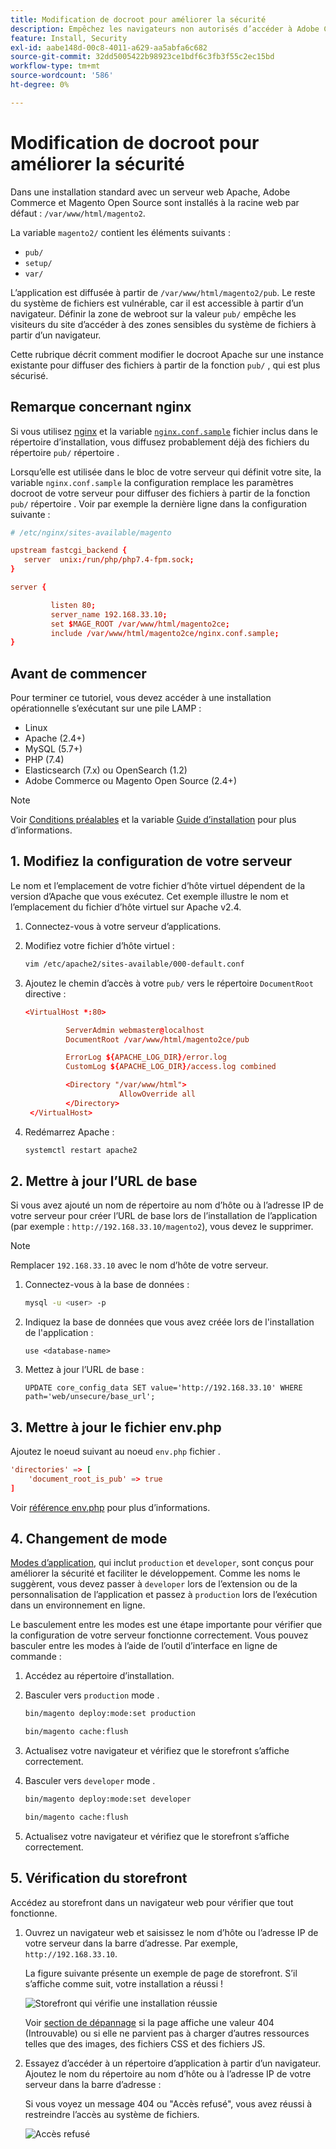 ```yaml
---
title: Modification de docroot pour améliorer la sécurité
description: Empêchez les navigateurs non autorisés d’accéder à Adobe Commerce ou au système de fichiers Magento Open Source sur site.
feature: Install, Security
exl-id: aabe148d-00c8-4011-a629-aa5abfa6c682
source-git-commit: 32dd5005422b98923ce1bdf6c3fb3f55c2ec15bd
workflow-type: tm+mt
source-wordcount: '586'
ht-degree: 0%

---
```


# Modification de docroot pour améliorer la sécurité

Dans une installation standard avec un serveur web Apache, Adobe Commerce et Magento Open Source sont installés à la racine web par défaut : `/var/www/html/magento2`.

La variable `magento2/` contient les éléments suivants :

- `pub/`
- `setup/`
- `var/`

L’application est diffusée à partir de `/var/www/html/magento2/pub`. Le reste du système de fichiers est vulnérable, car il est accessible à partir d’un navigateur.
Définir la zone de webroot sur la valeur `pub/` empêche les visiteurs du site d’accéder à des zones sensibles du système de fichiers à partir d’un navigateur.

Cette rubrique décrit comment modifier le docroot Apache sur une instance existante pour diffuser des fichiers à partir de la fonction `pub/` , qui est plus sécurisé.

## Remarque concernant nginx

Si vous utilisez [nginx](../prerequisites/web-server/nginx.md) et la variable [`nginx.conf.sample`](https://github.com/magento/magento2/blob/2.4/nginx.conf.sample) fichier inclus dans le répertoire d’installation, vous diffusez probablement déjà des fichiers du répertoire `pub/` répertoire .

Lorsqu’elle est utilisée dans le bloc de votre serveur qui définit votre site, la variable `nginx.conf.sample` la configuration remplace les paramètres docroot de votre serveur pour diffuser des fichiers à partir de la fonction `pub/` répertoire . Voir par exemple la dernière ligne dans la configuration suivante :

```conf
# /etc/nginx/sites-available/magento

upstream fastcgi_backend {
   server  unix:/run/php/php7.4-fpm.sock;
}

server {

         listen 80;
         server_name 192.168.33.10;
         set $MAGE_ROOT /var/www/html/magento2ce;
         include /var/www/html/magento2ce/nginx.conf.sample;
}
```

## Avant de commencer

Pour terminer ce tutoriel, vous devez accéder à une installation opérationnelle s’exécutant sur une pile LAMP :

- Linux
- Apache (2.4+)
- MySQL (5.7+)
- PHP (7.4)
- Elasticsearch (7.x) ou OpenSearch (1.2)
- Adobe Commerce ou Magento Open Source (2.4+)

>[!NOTE]
>
>Voir [Conditions préalables](../prerequisites/overview.md) et la variable [Guide d’installation](../overview.md) pour plus d’informations.

## 1. Modifiez la configuration de votre serveur

Le nom et l’emplacement de votre fichier d’hôte virtuel dépendent de la version d’Apache que vous exécutez. Cet exemple illustre le nom et l’emplacement du fichier d’hôte virtuel sur Apache v2.4.

1. Connectez-vous à votre serveur d’applications.
1. Modifiez votre fichier d’hôte virtuel :

   ```bash
   vim /etc/apache2/sites-available/000-default.conf
   ```

1. Ajoutez le chemin d’accès à votre `pub/` vers le répertoire `DocumentRoot` directive :

   ```conf
   <VirtualHost *:80>
   
            ServerAdmin webmaster@localhost
            DocumentRoot /var/www/html/magento2ce/pub
   
            ErrorLog ${APACHE_LOG_DIR}/error.log
            CustomLog ${APACHE_LOG_DIR}/access.log combined
   
            <Directory "/var/www/html">
                        AllowOverride all
            </Directory>
    </VirtualHost>
   ```

1. Redémarrez Apache :

   ```bash
   systemctl restart apache2
   ```

## 2. Mettre à jour l’URL de base

Si vous avez ajouté un nom de répertoire au nom d’hôte ou à l’adresse IP de votre serveur pour créer l’URL de base lors de l’installation de l’application (par exemple : `http://192.168.33.10/magento2`), vous devez le supprimer.

>[!NOTE]
>
>Remplacer `192.168.33.10` avec le nom d’hôte de votre serveur.

1. Connectez-vous à la base de données :

   ```bash
   mysql -u <user> -p
   ```

1. Indiquez la base de données que vous avez créée lors de l&#39;installation de l&#39;application :

   ```shell
   use <database-name>
   ```

1. Mettez à jour l’URL de base :

   ```shell
   UPDATE core_config_data SET value='http://192.168.33.10' WHERE path='web/unsecure/base_url';
   ```

## 3. Mettre à jour le fichier env.php

Ajoutez le noeud suivant au noeud `env.php` fichier .

```conf
'directories' => [
    'document_root_is_pub' => true
]
```

Voir [référence env.php](../../configuration/reference/config-reference-envphp.md) pour plus d’informations.

## 4. Changement de mode

[Modes d’application](../../configuration/bootstrap/application-modes.md), qui inclut `production` et `developer`, sont conçus pour améliorer la sécurité et faciliter le développement. Comme les noms le suggèrent, vous devez passer à `developer` lors de l’extension ou de la personnalisation de l’application et passez à `production` lors de l’exécution dans un environnement en ligne.

Le basculement entre les modes est une étape importante pour vérifier que la configuration de votre serveur fonctionne correctement. Vous pouvez basculer entre les modes à l’aide de l’outil d’interface en ligne de commande :

1. Accédez au répertoire d’installation.
1. Basculer vers `production` mode .

   ```bash
   bin/magento deploy:mode:set production
   ```

   ```bash
   bin/magento cache:flush
   ```

1. Actualisez votre navigateur et vérifiez que le storefront s’affiche correctement.
1. Basculer vers `developer` mode .

   ```bash
   bin/magento deploy:mode:set developer
   ```

   ```bash
   bin/magento cache:flush
   ```

1. Actualisez votre navigateur et vérifiez que le storefront s’affiche correctement.

## 5. Vérification du storefront

Accédez au storefront dans un navigateur web pour vérifier que tout fonctionne.

1. Ouvrez un navigateur web et saisissez le nom d’hôte ou l’adresse IP de votre serveur dans la barre d’adresse. Par exemple, `http://192.168.33.10`.

   La figure suivante présente un exemple de page de storefront. S’il s’affiche comme suit, votre installation a réussi !

   ![Storefront qui vérifie une installation réussie](../../assets/installation/install-success_store.png)

   Voir [section de dépannage](https://support.magento.com/hc/en-us/articles/360032994352) si la page affiche une valeur 404 (Introuvable) ou si elle ne parvient pas à charger d’autres ressources telles que des images, des fichiers CSS et des fichiers JS.

1. Essayez d’accéder à un répertoire d’application à partir d’un navigateur. Ajoutez le nom du répertoire au nom d’hôte ou à l’adresse IP de votre serveur dans la barre d’adresse :

   Si vous voyez un message 404 ou &quot;Accès refusé&quot;, vous avez réussi à restreindre l’accès au système de fichiers.

   ![Accès refusé](../../assets/installation/access-denied.png)
